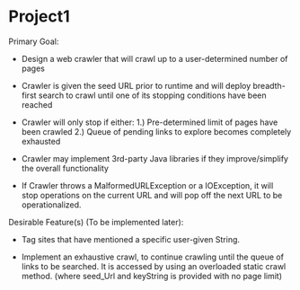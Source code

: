 # Project1

Primary Goal:

- Design a web crawler that will crawl up to a user-determined number of pages

- Crawler is given the seed URL prior to runtime and will deploy breadth-first search to crawl until one of its stopping conditions have been reached

- Crawler will only stop if either:
    1.) Pre-determined limit of pages have been crawled
    2.) Queue of pending links to explore becomes completely exhausted

- Crawler may implement 3rd-party Java libraries if they improve/simplify the overall functionality

- If Crawler throws a MalformedURLException or a IOException, it will stop operations on the current URL and will pop off the next URL to be operationalized.


Desirable Feature(s) (To be implemented later):

- Tag sites that have mentioned a specific user-given String.

- Implement an exhaustive crawl, to continue crawling until the queue of links to be searched. It is accessed by using an overloaded static crawl method. (where seed_Url and keyString is provided with no page limit)

